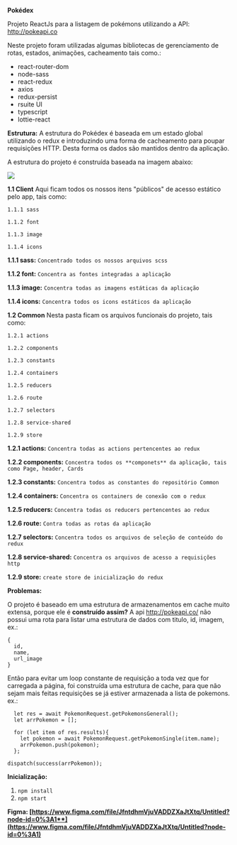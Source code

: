 **Pokédex**

Projeto ReactJs para a listagem de pokémons utilizando a API: <http://pokeapi.co>

Neste projeto foram utilizadas algumas bibliotecas de gerenciamento de rotas, estados, animações, cacheamento tais como.:

- react-router-dom
- node-sass
- react-redux
- axios
- redux-persist
- rsuite UI
- typescript
- lottie-react 

**Estrutura:** 
A estrutura do Pokédex é baseada em um estado global utilizando o redux e introduzindo uma forma de cacheamento para poupar requisições HTTP. Desta forma os dados são mantidos dentro da aplicação. 

A estrutura do projeto é construída baseada na imagem abaixo: 

![](https://uc6132b675cf2237691d35142ce9.previews.dropboxusercontent.com/p/thumb/ABJYQZ98pral11XDRBu328mSKEvhhrxQ_l8A4DlBUDIzQYRcWoERcne61iHljCCEVCei6qApqecS9eFvrn-beoiMWK8YWBKpJ9ct4AOzdEwbnvCdN1aFs1UoihDd13UlJaijbfCIocuNtRVHWW7VBKv55bSO9eCFd1DdgI_TxOfO8tuxzUIlq9E2jpdynJ5JIspWlvfTaoFTZtYJ--uf9eHjRy3oyawv7Uk0D-RBeijmgpxClSVJJwNmA8o2l8Oe7r4K2GJlG0VCaLVBNzpbJRV0vnocn2SBDzeRuBXlZJTV7V7_GAKhT51fKsRZf1DlC21HUU4tjHVsPt4RJ_7oPJOsEsvhc37ClSdf1WnbfbMCecw8OAkrhh-BVZdXv_J5XEDcuxYLKzs1qSSSGkG0Z-f4/p.png?fv_content=true&size_mode=5)


**1.1 Client**
Aqui ficam todos os nossos itens "públicos" de acesso estático pelo app, tais como:

    1.1.1 sass

    1.1.2 font

    1.1.3 image

    1.1.4 icons

  **1.1.1 sass:** `Concentrado todos os nossos arquivos scss`

  **1.1.2 font:** `Concentra as fontes integradas a aplicação`

  **1.1.3 image:** `Concentra todas as imagens estáticas da aplicação`

  **1.1.4 icons:** `Concentra todos os icons estáticos da aplicação`

**1.2 Common**
    Nesta pasta ficam os arquivos funcionais do projeto, tais como:

    1.2.1 actions

    1.2.2 components

    1.2.3 constants

    1.2.4 containers

    1.2.5 reducers

    1.2.6 route

    1.2.7 selectors

    1.2.8 service-shared

    1.2.9 store


  **1.2.1 actions:** `Concentra todas as actions pertencentes ao redux` 

  **1.2.2 components:** `Concentra todos os **componets** da aplicação, tais como Page, header, Cards`

  **1.2.3 constants:** `Concentra todos as constantes do repositório Common` 

  **1.2.4 containers:** `Concentra os containers de conexão com o redux`

  **1.2.5 reducers:** `Concentra todas os reducers pertencentes ao redux` 

  **1.2.6 route:** `Contra todas as rotas da aplicação`

  **1.2.7 selectors:** `Concentra todos os arquivos de seleção de conteúdo do redux`

  **1.2.8 service-shared:** `Concentra os arquivos de acesso a requisições http`

  **1.2.9 store:** `create store de inicialização do redux`

**Problemas:**

O projeto é baseado em uma estrutura de armazenamentos em cache muito extensa, porque ele é **construído assim?**  A api <http://pokeapi.co/> não possui uma rota para listar uma estrutura de dados com titulo, id, imagem, ex.:



``` 
{
  id,
  name,
  url_image
} 
```

Então para evitar um loop constante de requisição a toda vez que for carregada a página, foi construída uma estrutura de cache, para que não sejam mais feitas requisições se já estiver armazenada a lista de pokemons. ex.:

```
  let res = await PokemonRequest.getPokemonsGeneral();
  let arrPokemon = [];

  for (let item of res.results){
    let pokemon = await PokemonRequest.getPokemonSingle(item.name);
    arrPokemon.push(pokemon);
  };

dispatch(success(arrPokemon));
```


**Inicialização:** 

1. `npm install`
1. `npm start`  


**Figma: [https://www.figma.com/file/JfntdhmVjuVADDZXaJtXtq/Untitled?node-id=0%3A1**](https://www.figma.com/file/JfntdhmVjuVADDZXaJtXtq/Untitled?node-id=0%3A1)**

